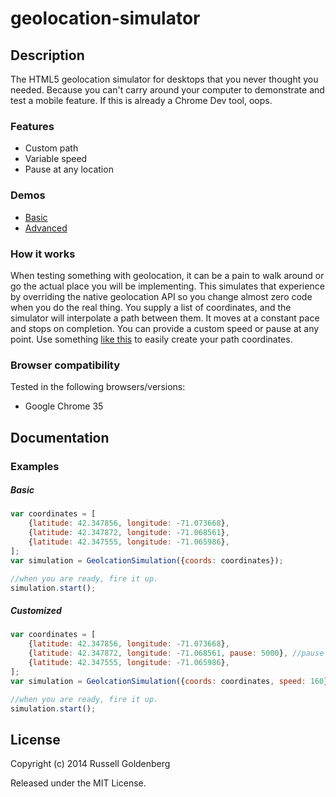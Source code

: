 geolocation-simulator
=====================

## Description
The HTML5 geolocation simulator for desktops that you never thought you needed. Because you can't carry around your computer to demonstrate and test a mobile feature. If this is already a Chrome Dev tool, oops.

### Features
* Custom path
* Variable speed
* Pause at any location

### Demos
* [Basic](http://russellgoldenberg.com/libraries/geolocation-simulator/basic)
* [Advanced](http://russellgoldenberg.com/libraries/geolocation-simulator/advanced)

### How it works
When testing something with geolocation, it can be a pain to walk around or go the actual place you will be implementing. This simulates that experience by overriding the native geolocation API so you change almost zero code when you do the real thing. You supply a list of coordinates, and the simulator will interpolate a path between them. It moves at a constant pace and stops on completion. You can provide a custom speed or pause at any point. Use something [like this](http://www.findlatitudeandlongitude.com/click-lat-lng-list/) to easily create your path coordinates.

### Browser compatibility
Tested in the following browsers/versions:
* Google Chrome 35

## Documentation

### Examples

##### Basic
```javascript
var coordinates = [
	{latitude: 42.347856, longitude: -71.073668},
    {latitude: 42.347872, longitude: -71.068561},
    {latitude: 42.347555, longitude: -71.065986},
];
var simulation = GeolcationSimulation({coords: coordinates});

//when you are ready, fire it up.
simulation.start(); 
```

##### Customized
```javascript
var coordinates = [
	{latitude: 42.347856, longitude: -71.073668},
    {latitude: 42.347872, longitude: -71.068561, pause: 5000}, //pause for 5 seconds
    {latitude: 42.347555, longitude: -71.065986},
];
var simulation = GeolcationSimulation({coords: coordinates, speed: 160}); //160 km (slow down!)

//when you are ready, fire it up.
simulation.start(); 
```

## License

Copyright (c) 2014 Russell Goldenberg

Released under the MIT License.